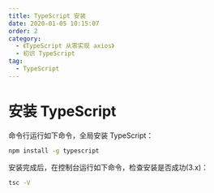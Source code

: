 ```yaml
---
title: TypeScript 安装
date: 2020-01-05 10:15:07
order: 2
category:
  - 《TypeScript 从零实现 axios》
  - 初识 TypeScript
tag:
  - TypeScript
---
```

# 安装 TypeScript

命令行运行如下命令，全局安装 TypeScript：

```bash
npm install -g typescript
```

安装完成后，在控制台运行如下命令，检查安装是否成功(3.x)：

```bash
tsc -V
```
